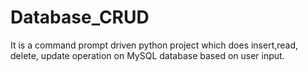 # Database_CRUD
It is a command prompt driven python project which does insert,read, delete, update operation on MySQL database based on user input.
